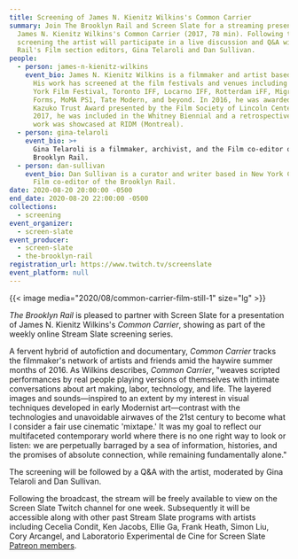 ```yaml
---
title: Screening of James N. Kienitz Wilkins's Common Carrier
summary: Join The Brooklyn Rail and Screen Slate for a streaming presentation of
  James N. Kienitz Wilkins's Common Carrier (2017, 78 min). Following the
  screening the artist will participate in a live discussion and Q&A with The
  Rail's Film section editors, Gina Telaroli and Dan Sullivan.
people:
  - person: james-n-kienitz-wilkins
    event_bio: James N. Kienitz Wilkins is a filmmaker and artist based in Brooklyn.
      His work has screened at the film festivals and venues including the New
      York Film Festival, Toronto IFF, Locarno IFF, Rotterdam iFF, Migrating
      Forms, MoMA PS1, Tate Modern, and beyond. In 2016, he was awarded the
      Kazuko Trust Award presented by the Film Society of Lincoln Center. In
      2017, he was included in the Whitney Biennial and a retrospective of his
      work was showcased at RIDM (Montreal).
  - person: gina-telaroli
    event_bio: >+
      Gina Telaroli is a filmmaker, archivist, and the Film co-editor of the
      Brooklyn Rail.
  - person: dan-sullivan
    event_bio: Dan Sullivan is a curator and writer based in New York City and the
      Film co-editor of the Brooklyn Rail.
date: 2020-08-20 20:00:00 -0500
end_date: 2020-08-20 22:00:00 -0500
collections:
  - screening
event_organizer:
  - screen-slate
event_producer:
  - screen-slate
  - the-brooklyn-rail
registration_url: https://www.twitch.tv/screenslate
event_platform: null
---
```

{{< image media="2020/08/common-carrier-film-still-1" size="lg" >}}

*The Brooklyn Rail* is pleased to partner with Screen Slate for a presentation of James N. Kienitz Wilkins's *Common Carrier*, showing as part of the weekly online Stream Slate screening series.

A fervent hybrid of autofiction and documentary, *Common Carrier* tracks the filmmaker's network of artists and friends amid the haywire summer months of 2016. As Wilkins describes, *Common Carrier*, "weaves scripted performances by real people playing versions of themselves with intimate conversations about art making, labor, technology, and life. The layered images and sounds—inspired to an extent by my interest in visual techniques developed in early Modernist art—contrast with the technologies and unavoidable airwaves of the 21st century to become what I consider a fair use cinematic 'mixtape.' It was my goal to reflect our multifaceted contemporary world where there is no one right way to look or listen: we are perpetually barraged by a sea of information, histories, and the promises of absolute connection, while remaining fundamentally alone."

The screening will be followed by a Q&A with the artist, moderated by Gina Telaroli and Dan Sullivan.

Following the broadcast, the stream will be freely available to view on the Screen Slate Twitch channel for one week. Subsequently it will be accessible along with other past Stream Slate programs with artists including Cecelia Condit, Ken Jacobs, Ellie Ga, Frank Heath, Simon Liu, Cory Arcangel, and Laboratorio Experimental de Cine for Screen Slate [Patreon members](https://www.patreon.com/screenslate).
